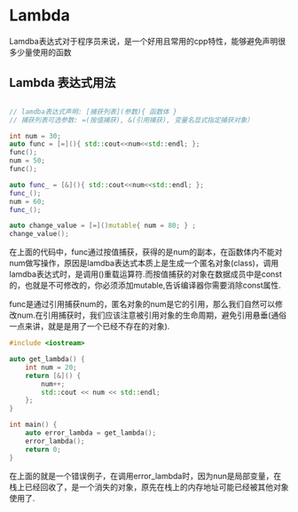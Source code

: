 # Lambda

Lamdba表达式对于程序员来说，是一个好用且常用的cpp特性，能够避免声明很多少量使用的函数

## Lambda 表达式用法

```cpp

// lamdba表达式声明: [捕获列表](参数){ 函数体 }
// 捕获列表可选参数: =(按值捕获), &(引用捕获), 变量名显式指定捕获对象）

int num = 30;
auto func = [=](){ std::cout<<num<<std::endl; };
func();
num = 50;
func();

auto func_ = [&](){ std::cout<<num<<std::endl; };
func_();
num = 60;
func_();

auto change_value = [=]()mutable{ num = 80; } ;
change_value();

```

在上面的代码中，func通过按值捕获，获得的是num的副本，在函数体内不能对num做写操作，原因是lamdba表达式本质上是生成一个匿名对象(class)，调用lamdba表达式时，是调用()重载运算符.而按值捕获的对象在数据成员中是const的，也就是不可修改的，你必须添加mutable,告诉编译器你需要消除const属性.

func是通过引用捕获num的，匿名对象的num是它的引用，那么我们自然可以修改num.在引用捕获时，我们应该注意被引用对象的生命周期，避免引用悬垂(通俗一点来讲，就是是用了一个已经不存在的对象).

```cpp
#include <iostream>

auto get_lambda() {
    int num = 20;
    return [&]() {
        num++;
        std::cout << num << std::endl;
    };
}

int main() {
    auto error_lambda = get_lambda();
    error_lambda();
    return 0;
}

```

在上面的就是一个错误例子，在调用error_lambda时，因为nun是局部变量，在栈上已经回收了，是一个消失的对象，原先在栈上的内存地址可能已经被其他对象使用了.
